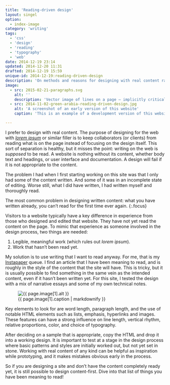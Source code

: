 ```yaml
---
title: 'Reading-driven design'
layout: singel
option:
  - index-image
category: 'writing'
tags:
  - 'css'
  - 'design'
  - 'reading'
  - 'typography'
  - 'web'
date: 2014-12-19 23:14
updated: 2014-12-20 11:31
drafted: 2014-12-19 15:59
unique-id: 2014-12-19:reading-driven-design
description: 'On methods and reasons for designing with real content rather than <i>lorem ipsum</i>.'
image:
  - src: 2015-02-21-paragraphs.svg
    alt: ''
    description: 'Vector image of lines on a page – implicitly critical of an ‘ipsum’ approach.'
  - src: 2014-11-02-green-arabia-reading-driven-design.jpg
    alt: 'A screenshot of an early version of this website'
    caption: 'This is an example of a development version of this website borrowing from the essay [“Green Arabia”](http://idlewords.com/2014/08/green_arabia.htm) by Maciej Cegłowski to test layout and typography.'

---
```


I prefer to design with real content. The purpose of designing for the web with <a href="http://en.wikipedia.org/wiki/Lorem_ipsum"><i lang="la">lorem ipsum</i></a> or similar filler is to keep collaborators (or clients) from reading what is on the page instead of focusing on the design itself. This sort of separation is healthy, but it misses the point: writing on the web is *supposed* to be read. A website is nothing without its content, whether body text and headings, or user interface and documentation. A design will fail if it is not appropriate to the content.

The problem I had when I first starting working on this site was that I only had some of the content written. And some of it was in an incomplete state of editing. Worse still, what I did have written, I had written myself and thoroughly read.

The most common problem in designing written content: what you have written already, you can’t read for the first time ever again.
{:.focus}

Visitors to a website typically have a key difference in experience from those who designed and edited that website. They have not yet read the content on the page. To mimic that experience as someone involved in the design process, two things are needed:

1. Legible, meaningful work (which rules out <i lang="la">lorem ipsum</i>).
2. Work that hasn’t been read yet.

My solution is to use writing that I want to read anyway. For me, that is my [Instapaper](https://www.instapaper.com) queue. I find an article that I have been meaning to read, and is roughly in the style of the content that the site will have. This is tricky, but it is usually possible to find something in the same vein as the intended content, even if it hasn’t been written yet. For this site, I tested the design with a mix of narrative essays and some of my own technical notes.

<figure class="screenshot image">
  <img
    src="{{ site.image_url }}/{{ page.image[1].src }}" 
    sizes="{{ site.wide-sizes }}"
    srcset="{% for srcset1080 in site.srcset1080 %}{{ site.image_url }}/{{ site.srcset1080[forloop.index0] }}/{{ page.image[1].src }} {{ site.srcset1080[forloop.index0] }}w{% if forloop.last == false %}, {% endif %}{% endfor %}"
    alt="{{ page.image[1].alt }}"
  >
  <figcaption>{{ page.image[1].caption | markdownify }}</figcaption>
</figure>

Key elements to look for are word length, paragraph length, and the use of notable HTML elements such as lists, emphasis, hyperlinks and images. These features can have a strong influence on line length, vertical rhythm, relative proportions, color, and choice of typography.

After deciding on a sample that is appropriate, copy the HTML and drop it into a working design. It is important to test at a stage in the design process where basic patterns and styles are initially worked out, but not yet set in stone. Working with real content of any kind can be helpful as inspiration while prototyping, and it makes mistakes obvious early in the process.

So if you are designing a site and don’t have the content completely ready yet, it is still possible to design content-first. Dive into that list of things you have been meaning to read!